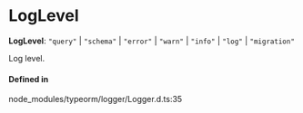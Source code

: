 # LogLevel

 **LogLevel**: ``"query"`` \| ``"schema"`` \| ``"error"`` \| ``"warn"`` \| ``"info"`` \| ``"log"`` \| ``"migration"``

Log level.

#### Defined in

node_modules/typeorm/logger/Logger.d.ts:35
